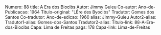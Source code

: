 Numero: 88
title: A Era dos Biocibs
Autor: Jimmy Guieu
Co-autor: 
Ano-de-Publicacao: 1964
Titulo-original: "LÉre des Byocibs"
Tradutor: Gomes dos Santos
Co-tradutor: 
Ano-de-edicao: 1960
alias: Jimmy-Guieu
Autor2-alias: 
Tradutor1-alias: Gomes-dos-Santos
Tradutor2-alias: 
Titulo-link: 88-A-Era-dos-Biocibs
Capa: Lima de Freitas
pags: 178
Capa-link: Lima-de-Freitas